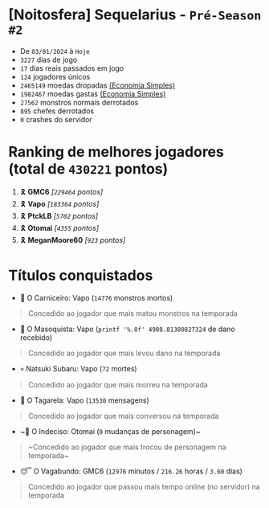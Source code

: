 # [Noitosfera] Sequelarius - `Pré-Season #2`
- De `03/01/2024` à `Hoje`
- `3227` dias de jogo
- `17` dias reais passados em jogo
- `124` jogadores únicos
- `2465149` moedas dropadas [(Economia Simples)](https://github.com/otomay/Economia-Simples)
- `1982467` moedas gastas [(Economia Simples)](https://github.com/otomay/Economia-Simples)
- `27562` monstros normais derrotados
- `895` chefes derrotados
- `0` crashes do servidor

# Ranking de melhores jogadores (total de `430221` pontos)
1. 🎗️ **GMC6** *[`229464` pontos]*
2. 🎗️ **Vapo** *[`183364` pontos]*
3. 🎗️ **PtckLB** *[`5702` pontos]*
4. 🎗️ **Otomai** *[`4355` pontos]*
5. 🎗️ **MeganMoore60** *[`923` pontos]*

# Títulos conquistados
- 👹 O Carniceiro: Vapo (`14776` monstros mortos)
> Concedido ao jogador que mais matou monstros na temporada
- 🥵 O Masoquista: Vapo (`printf '%.0f' 4908.81300827324` de dano recebido)
> Concedido ao jogador que mais levou dano na temporada
- 💀 Natsuki Subaru: Vapo (`72` mortes)
> Concedido ao jogador que mais morreu na temporada
- 🦜 O Tagarela: Vapo (`13530` mensagens)
> Concedido ao jogador que mais conversou na temporada
- ~🤔 O Indeciso: Otomai (`0` mudanças de personagem)~
> ~Concedido ao jogador que mais trocou de personagem na temporada~
- 😴 O Vagabundo: GMC6 (`12976` minutos / `216.26` horas / `3.60` dias)
> Concedido ao jogador que passou mais tempo online (no servidor) na temporada
